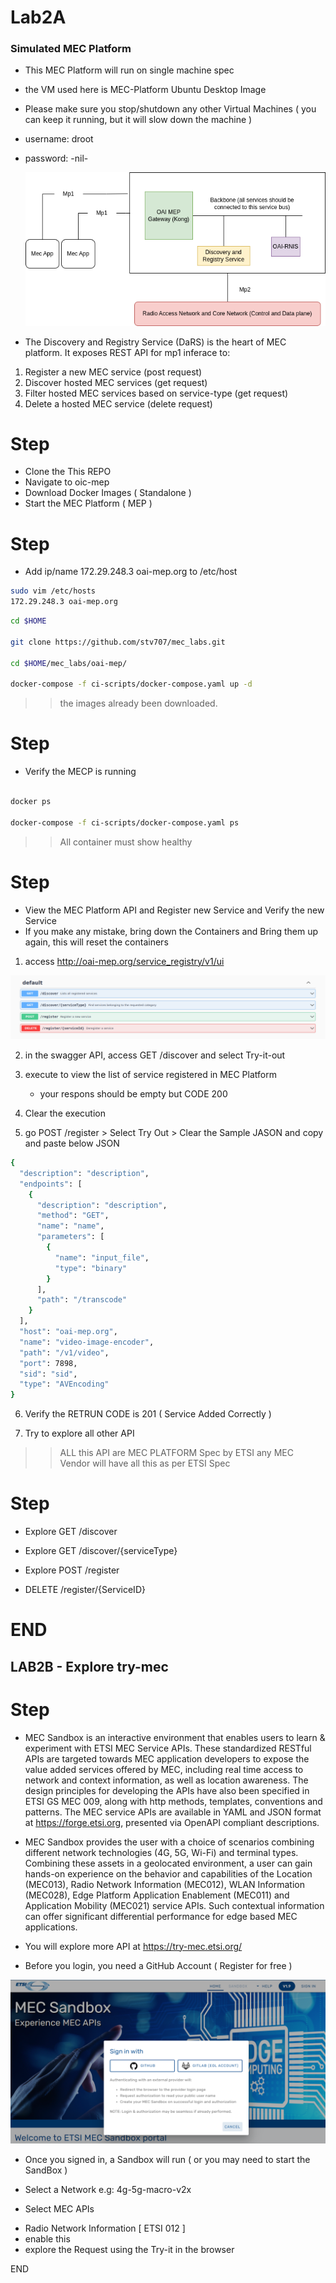 # Lab2A

### Simulated MEC Platform 
* This MEC Platform will run on single machine spec 
* the VM used here is MEC-Platform Ubuntu Desktop Image
* Please make sure you stop/shutdown any other Virtual Machines  ( you can keep it running, but it will slow down the machine )

* username: droot 
* password: -nil-

  ![alt text](image.png)

* The Discovery and Registry Service (DaRS) is the heart of MEC platform. It exposes REST API for mp1 inferace to:

1. Register a new MEC service (post request)
2. Discover hosted MEC services (get request)
3. Filter hosted MEC services based on service-type  (get request)
4. Delete a hosted MEC service (delete request)


# Step 

* Clone the This REPO 
* Navigate to oic-mep 
* Download Docker Images ( Standalone )
* Start the MEC Platform ( MEP )


# Step 
* Add ip/name  172.29.248.3 oai-mep.org  to /etc/host 

```sh
sudo vim /etc/hosts 
172.29.248.3 oai-mep.org 

```


```sh
cd $HOME 

git clone https://github.com/stv707/mec_labs.git

cd $HOME/mec_labs/oai-mep/

docker-compose -f ci-scripts/docker-compose.yaml up -d
```
>> the images already been downloaded.


# Step 
* Verify the MECP is running 

```sh

docker ps 

docker-compose -f ci-scripts/docker-compose.yaml ps 

```
>> All container must show healthy 


# Step 
* View the MEC Platform API and Register new Service and Verify the new Service
* If you make any mistake, bring down the Containers and Bring them up again, this will reset the containers


1. access http://oai-mep.org/service_registry/v1/ui

![alt text](image-1.png)

2. in the swagger API, access GET /discover and select Try-it-out 

3. execute to view the list of service registered in MEC Platform 
    - your respons should be empty but CODE 200

4. Clear the execution 

5. go POST /register > Select Try Out > Clear the Sample JASON and copy and paste below JSON 

```sh 
{
  "description": "description",
  "endpoints": [
    {
      "description": "description",
      "method": "GET",
      "name": "name",
      "parameters": [
        {
          "name": "input_file",
          "type": "binary"
        }
      ],
      "path": "/transcode"
    }
  ],
  "host": "oai-mep.org",
  "name": "video-image-encoder",
  "path": "/v1/video",
  "port": 7898,
  "sid": "sid",
  "type": "AVEncoding"
}
```

6. Verify the RETRUN CODE is 201 ( Service Added Correctly )

7. Try to explore all other API 

>> ALL this API are MEC PLATFORM Spec by ETSI 
>> any MEC Vendor will have all this as per ETSI Spec


# Step

* Explore GET /discover 

* Explore GET /discover/{serviceType}

* Explore POST /register

* DELETE /register/{ServiceID}

# END 





## LAB2B - Explore try-mec
# Step
* MEC Sandbox is an interactive environment that enables users to learn & experiment with ETSI MEC Service APIs. These standardized RESTful APIs are targeted towards MEC application developers to expose the value added services offered by MEC, including real time access to network and context information, as well as location awareness. The design principles for developing the APIs have also been specified in ETSI GS MEC 009, along with http methods, templates, conventions and patterns. The MEC service APIs are available in YAML and JSON format at https://forge.etsi.org, presented via OpenAPI compliant descriptions.

* MEC Sandbox provides the user with a choice of scenarios combining different network technologies (4G, 5G, Wi-Fi) and terminal types. Combining these assets in a geolocated environment, a user can gain hands-on experience on the behavior and capabilities of the Location (MEC013), Radio Network Information (MEC012), WLAN Information (MEC028), Edge Platform Application Enablement (MEC011) and Application Mobility (MEC021) service APIs. Such contextual information can offer significant differential performance for edge based MEC applications.










* You will explore more API at https://try-mec.etsi.org/

* Before you login, you need a GitHub Account ( Register for free )

![alt text](image-2.png)

* Once you signed in, a Sandbox will run  ( or you may need to start the SandBox )

* Select a Network  e.g: 4g-5g-macro-v2x 

* Select MEC APIs 
 - Radio Network Information [ ETSI 012 ]
 - enable this 
 - explore the Request using the Try-it in the browser 


END